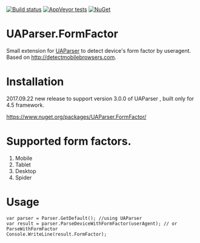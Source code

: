 [![Build status](https://img.shields.io/appveyor/ci/thyn/ua-parser-formfactor.svg)](https://ci.appveyor.com/project/thyn/ua-parser-formfactor) [![AppVeyor tests](https://img.shields.io/appveyor/tests/thyn/ua-parser-formfactor.svg)](https://ci.appveyor.com/project/ci/thyn/ua-parser-formfactor/build/tests) [![NuGet](https://img.shields.io/nuget/vpre/UAParser.FormFactor.svg)](https://www.nuget.org/packages/UAParser.FormFactor/)

# UAParser.FormFactor

Small extension for [UAParser](https://www.nuget.org/packages/UAParser) to detect device's form factor by useragent. Based on http://detectmobilebrowsers.com.

# Installation

2017.09.22 new release to support version 3.0.0 of UAParser , built only for 4.5 framework.

https://www.nuget.org/packages/UAParser.FormFactor/

# Supported form factors.

1. Mobile
2. Tablet
3. Desktop
4. Spider

# Usage

	var parser = Parser.GetDefault(); //using UAParser
	var result = parser.ParseDeviceWithFormFactor(userAgent); // or ParseWithFormFactor
	Console.WriteLine(result.FormFactor);
	


